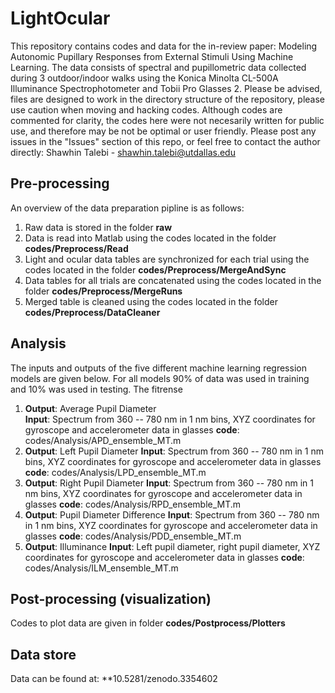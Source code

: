 # LightOcular

This repository contains codes and data for the in-review paper: Modeling Autonomic Pupillary Responses from External Stimuli Using Machine Learning. The data consists of spectral and pupillometric data collected during 3 outdoor/indoor walks using the Konica Minolta CL-500A Illuminance Spectrophotometer and Tobii Pro Glasses 2. Please be advised, files are designed to work in the directory structure of the repository, please use caution when moving and hacking codes. Although codes are commented for clarity, the codes here were not necesarily written for public use, and therefore may be not be optimal or user friendly. Please post any issues in the "Issues" section of this repo, or feel free to contact the author directly: Shawhin Talebi -  shawhin.talebi@utdallas.edu

## Pre-processing

An overview of the data preparation pipline is as follows:

   1. Raw data is stored in the folder **raw**
   2. Data is read into Matlab using the codes located in the folder **codes/Preprocess/Read**
   3. Light and ocular data tables are synchronized for each trial using the codes located in the folder **codes/Preprocess/MergeAndSync**
   4. Data tables for all trials are concatenated using the codes located in the folder **codes/Preprocess/MergeRuns**
   5. Merged table is cleaned using the codes located in the folder **codes/Preprocess/DataCleaner**

## Analysis

The inputs and outputs of the five different machine learning regression models are given below. For all models 90% of data was used in training and 10% was used in testing. The fitrense

   1.  **Output**: Average Pupil Diameter       
        **Input**:  Spectrum from 360 -- 780 nm in 1 nm bins, XYZ coordinates for gyroscope and accelerometer data in glasses
        **code**:   codes/Analysis/APD_ensemble_MT.m
   2.  **Output**: Left Pupil Diameter
        **Input**:  Spectrum from 360 -- 780 nm in 1 nm bins, XYZ coordinates for gyroscope and accelerometer data in glasses
        **code**:   codes/Analysis/LPD_ensemble_MT.m
   3.  **Output**: Right Pupil Diameter 
        **Input**:  Spectrum from 360 -- 780 nm in 1 nm bins, XYZ coordinates for gyroscope and accelerometer data in glasses
        **code**:   codes/Analysis/RPD_ensemble_MT.m
   4.  **Output**: Pupil Diameter Difference
        **Input**:  Spectrum from 360 -- 780 nm in 1 nm bins, XYZ coordinates for gyroscope and accelerometer data in glasses
        **code**:   codes/Analysis/PDD_ensemble_MT.m
   5.  **Output**: Illuminance
        **Input**:  Left pupil diameter, right pupil diameter, XYZ coordinates for gyroscope and accelerometer data in glasses
        **code**:   codes/Analysis/ILM_ensemble_MT.m
        
## Post-processing (visualization)

Codes to plot data are given in folder **codes/Postprocess/Plotters**

## Data store

Data can be found at: **10.5281/zenodo.3354602
